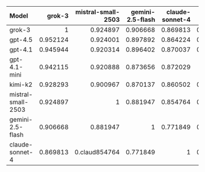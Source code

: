 | Model              |   grok-3 | mistral-small-2503 |   gemini-2.5-flash |   claude-sonnet-4 |   gpt-4.1-mini |   gpt-4.1 |   gpt-4.5 |   kimi-k2 |     SUM |
|:-------------------|---------:|-------------------:|-------------------:|------------------:|---------------:|----------:|----------:|----------:|--------:|
| grok-3             | 1        |           0.924897 |           0.906668 |          0.869813 |       0.942115 |  0.945944 |  0.952124 |  0.928293 | 7.46985 |
| gpt-4.5            | 0.952124 |           0.924001 |           0.897892 |          0.864224 |       0.939946 |  0.943595 |  1        |  0.922252 | 7.44403 |
| gpt-4.1            | 0.945944 |           0.920314 |           0.896402 |          0.870037 |       0.944172 |  1        |  0.943595 |  0.920936 | 7.4414  |
| gpt-4.1-mini       | 0.942115 |           0.920888 |           0.873656 |          0.872029 |       1        |  0.944172 |  0.939946 |  0.928941 | 7.42175 |
| kimi-k2            | 0.928293 |           0.900967 |           0.870137 |          0.860502 |       0.928941 |  0.920936 |  0.922252 |  1        | 7.33203 |
| mistral-small-2503 | 0.924897 |                  1 |           0.881947 |          0.854764 |       0.920888 |  0.920314 |  0.924001 |  0.900967 | 7.32778 |
| gemini-2.5-flash   | 0.906668 |           0.881947 |           1        |          0.771849 |       0.873656 |  0.896402 |  0.897892 |  0.870137 | 7.09855 |
| claude-sonnet-4    | 0.869813 |      0.claud854764 |           0.771849 |          1        |       0.872029 |  0.870037 |  0.864224 |  0.860502 | 6.96322 |